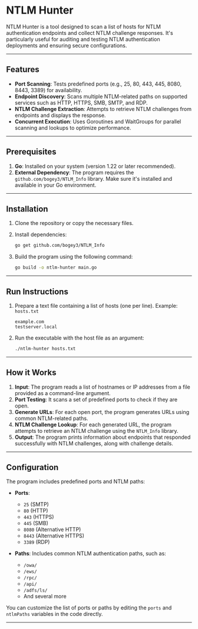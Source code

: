 # NTLM Hunter

NTLM Hunter is a tool designed to scan a list of hosts for NTLM authentication endpoints and collect NTLM challenge responses. It's particularly useful for auditing and testing NTLM authentication deployments and ensuring secure configurations.

---

## Features

- **Port Scanning**: Tests predefined ports (e.g., 25, 80, 443, 445, 8080, 8443, 3389) for availability.
- **Endpoint Discovery**: Scans multiple NTLM-related paths on supported services such as HTTP, HTTPS, SMB, SMTP, and RDP.
- **NTLM Challenge Extraction**: Attempts to retrieve NTLM challenges from endpoints and displays the response.
- **Concurrent Execution**: Uses Goroutines and WaitGroups for parallel scanning and lookups to optimize performance.

---

## Prerequisites

1. **Go**: Installed on your system (version 1.22 or later recommended).
2. **External Dependency**: The program requires the `github.com/bogey3/NTLM_Info` library. Make sure it's installed and available in your Go environment.

---

## Installation

1. Clone the repository or copy the necessary files.
2. Install dependencies:

    ```bash
    go get github.com/bogey3/NTLM_Info
    ```

3. Build the program using the following command:

    ```bash
    go build -o ntlm-hunter main.go
    ```

---

## Run Instructions

1. Prepare a text file containing a list of hosts (one per line).
   Example: `hosts.txt`
   ```
   example.com
   testserver.local
   ```

2. Run the executable with the host file as an argument:

    ```bash
    ./ntlm-hunter hosts.txt
    ```

---

## How it Works

1. **Input**: The program reads a list of hostnames or IP addresses from a file provided as a command-line argument.
2. **Port Testing**: It scans a set of predefined ports to check if they are open.
3. **Generate URLs**: For each open port, the program generates URLs using common NTLM-related paths.
4. **NTLM Challenge Lookup**: For each generated URL, the program attempts to retrieve an NTLM challenge using the `NTLM_Info` library.
5. **Output**: The program prints information about endpoints that responded successfully with NTLM challenges, along with challenge details.

---

## Configuration

The program includes predefined ports and NTLM paths:

- **Ports**:
   - `25` (SMTP)
   - `80` (HTTP)
   - `443` (HTTPS)
   - `445` (SMB)
   - `8080` (Alternative HTTP)
   - `8443` (Alternative HTTPS)
   - `3389` (RDP)

- **Paths**:
  Includes common NTLM authentication paths, such as:
   - `/owa/`
   - `/ews/`
   - `/rpc/`
   - `/api/`
   - `/adfs/ls/`
   - And several more

You can customize the list of ports or paths by editing the `ports` and `ntlmPaths` variables in the code directly.

---